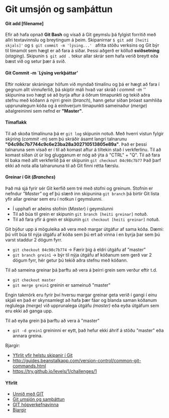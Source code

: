 # Git umsjón og samþáttun

#### Git add [filename]
Efir að hafa opnað **Git Bash** og vísað á Git geymslu þá fylgist forritið með allri textavinnslu og breytingum á þeim. Skipanirnar ```$ git add [heiti skjals]'``` og ```$ git commit -m 'lýsing...' ``` afrita stöðu verksins og Git býr til tímamót sem hægt er að fara á síðar. Þessi aðgerð er kölluð **sviðsetning** (*staging*). Skipunin ```$ git add .```  tekur allar skrár sem hafa verið breytt eða bæst við og setur þær á svið. 
#### Git Commit -m ´Lýsing verkþáttar'
Eftir nokkrar skráningar höfum við myndað tímalínu og þá er hægt að fara í gegnum allt vinnuferlið, þá skiptir máli hvað var skráð í *commit -m ''* skipunina svo hægt sé að byrja aftur á öðrum tímapunkti og tekið aðra stefnu með kóðann á nýrri grein (*branch*), hann getur síðan þróast samhliða upprunalegum kóða og á einhverjum tímapunkti sameinaður (*merge*) aðalgreininni sem nefnd er **"Master"**. 
#### Tímaflakk
Til að skoða tímalínuna þá er ```git log``` skipunin notuð. Með hverri vistun fylgir skýring (*commit -m*) sem þú skráðir ásamt langri talnarunu **"04c98c7b7744c9c6e23ba28a302710513805e89a"**. Það er þessi talnaruna sem vísað er í til að komast aftur á tiltekin stað í verkferlinu. Til að komast síðan út úr log glugganum er nóg að ýta á "CTRL" + "Q". Til að fara til baka með allt verkferlið þá er skipunin ```git checkout 04c98c7b77``` Það þarf ekki að nota alla talnarununa til að Git finni rétta færslu.
#### Greinar í Git (_Branches_)
Það má sjá fyrir sér Git kerfið sem tré með stofni og greinum. Stofnin er nefndur *"Master"* og ef þú slærð inn skipunina ```git branch``` þá birtir Git lista yfir allar greinar sem eru í notkun í geymslunni. 
* Í upphafi er aðeins stofnin (*Master*) í geymslunni
* Til að búa til grein er skipunin ```git branch [heiti greinar]``` notuð. 
* Til að fara yfir á grein er skipunin ```git checkout [heiti greinar]``` notuð.

Git býður upp á möguleika að vera með margar útgáfur af sama kóða. Dæmi: þú vilt búa til nýja útgáfu af kóða sem þú ert að vinna í en byrja þar sem þú varst staddur 2 dögum fyrr. 

* ```git checkout 04c98c7b774``` -> Færir þig á eldri útgáfu af "master"
* ```git branch grein1``` -> býr til nýja útgáfu af kóðanum sem gerð var 2 dögum fyrr, hér getur þú tekið aðra stefnu með kóðann.

Til að sameina greinar þá þarftu að vera á þeirri grein sem verður eftir t.d.
* ```git checkout master```
* ```git merge grein1``` greinin er sameinuð "master"

Engin takmörk eru fyrir því hversu margar greinar geta verið í gangi í einu skjali en það er skynsamlegt að hafa þær fáar og blanda saman kóðanum reglulega _(merge)_ við upprunalega útgáfu _(master)_ eða eyða útgáfum sem eru ekki að ganga upp. 

Til að eyða grein þá þarftu að vera á "master"
* ```git -d grein1``` greininni er eytt, það hefur ekki áhrif á stöðu "master" eða annara greina.

Bjargir:
* [Yfirlit yfir helstu skipanir í Git](Lesefni/github-git-cheat-sheet.pdf)
* http://guides.beanstalkapp.com/version-control/common-git-commands.html
* https://try.github.io/levels/1/challenges/1

#### Yfirlit
* [Unnið með GIT](Git.md)
* [Git umsjón og samþáttun](Umsjón.md)
* [GIT hópverkefnavinna](Hópverkefnavinna.md)
* [Bjargir](Bjargir.md)